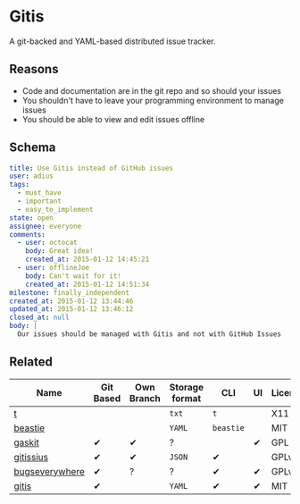 # Gitis

A git-backed and YAML-based distributed issue tracker.


## Reasons

- Code and documentation are in the git repo and so should your issues
- You shouldn't have to leave your programming environment to manage issues
- You should be able to view and edit issues offline


## Schema

```yaml
title: Use Gitis instead of GitHub issues
user: adius
tags:
  - must_have
  - important
  - easy_to_implement
state: open
assignee: everyone
comments:
  - user: octocat
    body: Great idea!
    created_at: 2015-01-12 14:45:21
  - user: offlineJoe
    body: Can't wait for it!
    created_at: 2015-01-12 14:51:34
milestone: finally_independent
created_at: 2015-01-12 13:44:46
updated_at: 2015-01-12 13:46:12
closed_at: null
body: |
  Our issues should be managed with Gitis and not with GitHub Issues
```


## Related

Name | Git Based | Own Branch | Storage format | CLI | UI | License
---|---|---|---|---|---|---
[t](https://github.com/sjl/t) | | | `txt` | `t` | | X11
[beastie](https://github.com/avillafiorita/beastie) | | | `YAML` | `beastie` | | MIT
[gaskit](https://github.com/bkeepers/gaskit) | ✔︎ | ✔︎ | ? | | ✔︎ | GPL
[gitissius](https://github.com/glogiotatidis/gitissius) | ✔︎ | ✔︎ | `JSON` | ✔︎ | | GPLv3
[bugseverywhere](http://bugseverywhere.org/) | ✔︎ | ? | ? | ✔︎ | ✔︎ | GPLv2
[gitis](https://github.com/adius/gitis) | ✔︎ | | `YAML` | ✔︎ | ✔︎ | MIT
